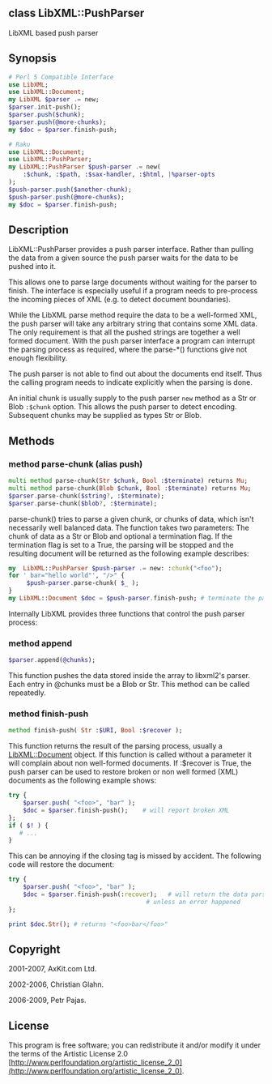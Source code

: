 class LibXML::PushParser
------------------------

LibXML based push parser

Synopsis
--------

```raku
# Perl 5 Compatible Interface
use LibXML;
use LibXML::Document;
my LibXML $parser .= new;
$parser.init-push();
$parser.push($chunk);
$parser.push(@more-chunks);
my $doc = $parser.finish-push;

# Raku
use LibXML::Document;
use LibXML::PushParser;
my LibXML::PushParser $push-parser .= new(
    :$chunk, :$path, :$sax-handler, :$html, |%parser-opts
);
$push-parser.push($another-chunk);
$push-parser.push(@more-chunks);
my $doc = $parser.finish-push;
```

Description
-----------

LibXML::PushParser provides a push parser interface. Rather than pulling the data from a given source the push parser waits for the data to be pushed into it.

This allows one to parse large documents without waiting for the parser to finish. The interface is especially useful if a program needs to pre-process the incoming pieces of XML (e.g. to detect document boundaries).

While the LibXML parse method require the data to be a well-formed XML, the push parser will take any arbitrary string that contains some XML data. The only requirement is that all the pushed strings are together a well formed document. With the push parser interface a program can interrupt the parsing process as required, where the parse-*() functions give not enough flexibility.

The push parser is not able to find out about the documents end itself. Thus the calling program needs to indicate explicitly when the parsing is done.

An initial chunk is usually supply to the push parser `new` method as a Str or Blob `:$chunk` option. This allows the push parser to detect encoding. Subsequent chunks may be supplied as types Str or Blob.

Methods
-------

### method parse-chunk (alias push)

```raku
multi method parse-chunk(Str $chunk, Bool :$terminate) returns Mu;
multi method parse-chunk(Blob $chunk, Bool :$terminate) returns Mu;
$parser.parse-chunk($string?, :$terminate);
$parser.parse-chunk($blob?, :$terminate);
```

parse-chunk() tries to parse a given chunk, or chunks of data, which isn't necessarily well balanced data. The function takes two parameters: The chunk of data as a Str or Blob and optional a termination flag. If the termination flag is set to a True, the parsing will be stopped and the resulting document will be returned as the following example describes:

```raku
my  LibXML::PushParser $push-parser .= new: :chunk("<foo");
for ' bar="hello world"', "/>" {
     $push-parser.parse-chunk( $_ );
}
my LibXML::Document $doc = $push-parser.finish-push; # terminate the parsing
```

Internally LibXML provides three functions that control the push parser process:

### method append

```raku
$parser.append(@chunks);
```

This function pushes the data stored inside the array to libxml2's parser. Each entry in @chunks must be a Blob or Str. This method can be called repeatedly.

### method finish-push

```raku
method finish-push( Str :$URI, Bool :$recover );
```

This function returns the result of the parsing process, usually a [LibXML::Document](https://libxml-raku.github.io/LibXML-raku/Document) object. If this function is called without a parameter it will complain about non well-formed documents. If :$recover is True, the push parser can be used to restore broken or non well formed (XML) documents as the following example shows:

```raku
try {
    $parser.push( "<foo>", "bar" );
    $doc = $parser.finish-push();    # will report broken XML
};
if ( $! ) {
   # ...
}
```

This can be annoying if the closing tag is missed by accident. The following code will restore the document:

```raku
try {
    $parser.push( "<foo>", "bar" );
    $doc = $parser.finish-push(:recover);   # will return the data parsed
                                      # unless an error happened
};

print $doc.Str(); # returns "<foo>bar</foo>"
```

Copyright
---------

2001-2007, AxKit.com Ltd.

2002-2006, Christian Glahn.

2006-2009, Petr Pajas.

License
-------

This program is free software; you can redistribute it and/or modify it under the terms of the Artistic License 2.0 [http://www.perlfoundation.org/artistic_license_2_0](http://www.perlfoundation.org/artistic_license_2_0).

